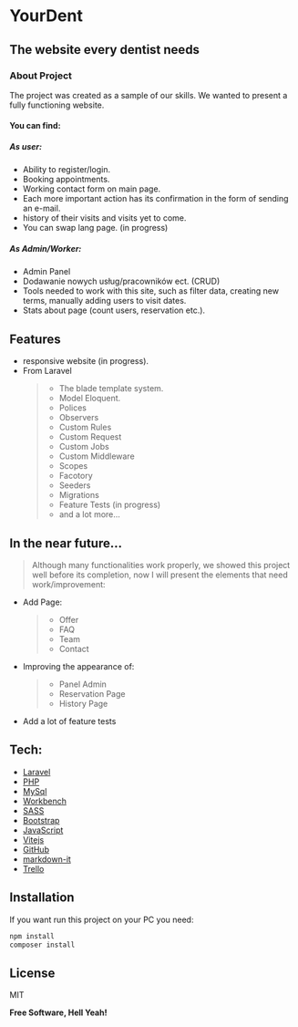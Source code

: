 # YourDent

## The website every dentist needs

### About Project

The project was created as a sample of our skills.
We wanted to present a fully functioning website.

#### You can find:

##### As user:

-   Ability to register/login.
-   Booking appointments.
-   Working contact form on main page.
-   Each more important action has its confirmation in the form of sending an e-mail.
-   history of their visits and visits yet to come.
-   You can swap lang page. (in progress)

##### As Admin/Worker:

-   Admin Panel
-   Dodawanie nowych usług/pracowników ect. (CRUD)
-   Tools needed to work with this site, such as filter data, creating new terms, manually adding users to visit dates.
-   Stats about page (count users, reservation etc.).

## Features

-   responsive website (in progress).
-   From Laravel
    > -   The blade template system.
    > -   Model Eloquent.
    > -   Polices
    > -   Observers
    > -   Custom Rules
    > -   Custom Request
    > -   Custom Jobs
    > -   Custom Middleware
    > -   Scopes
    > -   Facotory
    > -   Seeders
    > -   Migrations
    > -   Feature Tests (in progress)
    > -   and a lot more...

## In the near future...

> Although many functionalities work properly,
> we showed this project well before its completion,
> now I will present the elements that need work/improvement:

-   Add Page:
    > -   Offer
    > -   FAQ
    > -   Team
    > -   Contact
-   Improving the appearance of:
    > -   Panel Admin
    > -   Reservation Page
    > -   History Page
-   Add a lot of feature tests

## Tech:

-   [Laravel]
-   [PHP]
-   [MySql]
-   [Workbench]
-   [SASS]
-   [Bootstrap]
-   [JavaScript]
-   [Vitejs]
-   [GitHub]
-   [markdown-it]
-   [Trello]

## Installation

If you want run this project on your PC you need:

```sh
npm install
composer install
```

## License

MIT

**Free Software, Hell Yeah!**

[//]: # "These are reference links used in the body of this note and get stripped out when the markdown processor does its job. There is no need to format nicely because it shouldn't be seen. Thanks SO - http://stackoverflow.com/questions/4823468/store-comments-in-markdown-syntax"
[github]: https://github.com/
[vitejs]: https://vitejs.dev/
[markdown-it]: https://github.com/markdown-it/markdown-it
[vscode]: https://code.visualstudio.com/
[trello]: https://trello.com/
[javascript]: https://www.javascript.com/
[sass]: https://sass-lang.com/
[php]: https://www.php.net/
[laravel]: http://laravel.com
[bootstrap]: https://getbootstrap.com/
[mysql]: https://www.mysql.com/
[workbench]: https://www.mysql.com/products/workbench/
